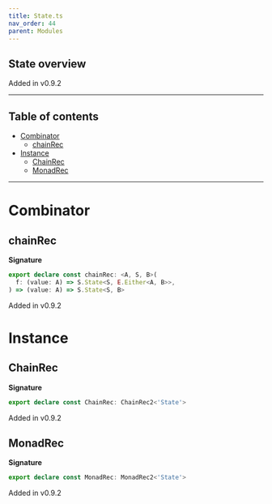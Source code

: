 ```yaml
---
title: State.ts
nav_order: 44
parent: Modules
---
```


## State overview

Added in v0.9.2

---

<h2 class="text-delta">Table of contents</h2>

- [Combinator](#combinator)
  - [chainRec](#chainrec)
- [Instance](#instance)
  - [ChainRec](#chainrec)
  - [MonadRec](#monadrec)

---

# Combinator

## chainRec

**Signature**

```ts
export declare const chainRec: <A, S, B>(
  f: (value: A) => S.State<S, E.Either<A, B>>,
) => (value: A) => S.State<S, B>
```

Added in v0.9.2

# Instance

## ChainRec

**Signature**

```ts
export declare const ChainRec: ChainRec2<'State'>
```

Added in v0.9.2

## MonadRec

**Signature**

```ts
export declare const MonadRec: MonadRec2<'State'>
```

Added in v0.9.2
